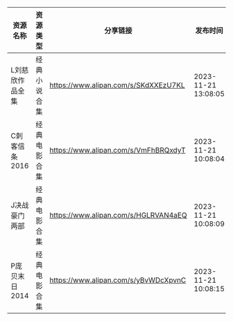 | 资源名称      | 资源类型   | 分享链接                                 | 发布时间                |
| --------- | ------ | ------------------------------------ | ------------------- |
| L刘慈欣作品全集  | 经典小说合集 | https://www.alipan.com/s/SKdXXEzU7KL | 2023-11-21 13:08:05 |
| C刺客信条2016 | 经典电影合集 | https://www.alipan.com/s/VmFhBRQxdyT | 2023-11-21 10:08:04 |
| J决战豪门两部   | 经典电影合集 | https://www.alipan.com/s/HGLRVAN4aEQ | 2023-11-21 10:08:09 |
| P庞贝末日2014 | 经典电影合集 | https://www.alipan.com/s/yBvWDcXpvnC | 2023-11-21 10:08:15 |
